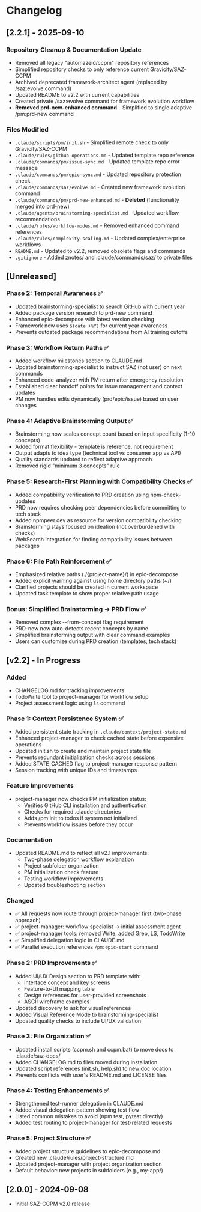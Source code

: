 # Changelog

## [2.2.1] - 2025-09-10

### Repository Cleanup & Documentation Update

- Removed all legacy "automazeio/ccpm" repository references
- Simplified repository checks to only reference current Gravicity/SAZ-CCPM
- Archived deprecated framework-architect agent (replaced by /saz:evolve command)
- Updated README to v2.2 with current capabilities
- Created private /saz:evolve command for framework evolution workflow
- **Removed prd-new-enhanced command** - Simplified to single adaptive /pm:prd-new command

### Files Modified

- `.claude/scripts/pm/init.sh` - Simplified remote check to only Gravicity/SAZ-CCPM
- `.claude/rules/github-operations.md` - Updated template repo reference  
- `.claude/commands/pm/issue-sync.md` - Updated template repo error message
- `.claude/commands/pm/epic-sync.md` - Updated repository protection check
- `.claude/commands/saz/evolve.md` - Created new framework evolution command
- `.claude/commands/pm/prd-new-enhanced.md` - **Deleted** (functionality merged into prd-new)
- `.claude/agents/brainstorming-specialist.md` - Updated workflow recommendations
- `.claude/rules/workflow-modes.md` - Removed enhanced command references
- `.claude/rules/complexity-scaling.md` - Updated complex/enterprise workflows
- `README.md` - Updated to v2.2, removed obsolete flags and commands
- `.gitignore` - Added znotes/ and .claude/commands/saz/ to private files

## [Unreleased]

### Phase 2: Temporal Awareness ✅
- Updated brainstorming-specialist to search GitHub with current year
- Added package version research to prd-new command 
- Enhanced epic-decompose with latest version checking
- Framework now uses `$(date +%Y)` for current year awareness
- Prevents outdated package recommendations from AI training cutoffs

### Phase 3: Workflow Return Paths ✅
- Added workflow milestones section to CLAUDE.md
- Updated brainstorming-specialist to instruct SAZ (not user) on next commands
- Enhanced code-analyzer with PM return after emergency resolution
- Established clear handoff points for issue management and context updates
- PM now handles edits dynamically (prd/epic/issue) based on user changes

### Phase 4: Adaptive Brainstorming Output ✅
- Brainstorming now scales concept count based on input specificity (1-10 concepts)
- Added format flexibility - template is reference, not requirement
- Output adapts to idea type (technical tool vs consumer app vs API)
- Quality standards updated to reflect adaptive approach
- Removed rigid "minimum 3 concepts" rule

### Phase 5: Research-First Planning with Compatibility Checks ✅
- Added compatibility verification to PRD creation using npm-check-updates
- PRD now requires checking peer dependencies before committing to tech stack
- Added npmpeer.dev as resource for version compatibility checking
- Brainstorming stays focused on ideation (not overburdened with checks)
- WebSearch integration for finding compatibility issues between packages

### Phase 6: File Path Reinforcement ✅
- Emphasized relative paths (./{project-name}/) in epic-decompose
- Added explicit warning against using home directory paths (~/)
- Clarified projects should be created in current workspace
- Updated task template to show proper relative path usage

### Bonus: Simplified Brainstorming → PRD Flow ✅
- Removed complex --from-concept flag requirement
- PRD-new now auto-detects recent concepts by name
- Simplified brainstorming output with clear command examples
- Users can customize during PRD creation (templates, tech stack)

## [v2.2] - In Progress

### Added
- CHANGELOG.md for tracking improvements
- TodoWrite tool to project-manager for workflow setup
- Project assessment logic using `ls` command

### Phase 1: Context Persistence System ✅
- Added persistent state tracking in `.claude/context/project-state.md`
- Enhanced project-manager to check cached state before expensive operations
- Updated init.sh to create and maintain project state file
- Prevents redundant initialization checks across sessions
- Added STATE_CACHED flag to project-manager response pattern
- Session tracking with unique IDs and timestamps

### Feature Improvements
- project-manager now checks PM initialization status:
  - Verifies GitHub CLI installation and authentication
  - Checks for required .claude directories
  - Adds /pm:init to todos if system not initialized
  - Prevents workflow issues before they occur

### Documentation
- Updated README.md to reflect all v2.1 improvements:
  - Two-phase delegation workflow explanation
  - Project subfolder organization
  - PM initialization check feature
  - Testing workflow improvements
  - Updated troubleshooting section

### Changed
- ✅ All requests now route through project-manager first (two-phase approach)
- ✅ project-manager: workflow specialist → initial assessment agent
- ✅ project-manager tools: removed Write, added Grep, LS, TodoWrite
- ✅ Simplified delegation logic in CLAUDE.md
- ✅ Parallel execution references `/pm:epic-start` command

### Phase 2: PRD Improvements ✅
- Added UI/UX Design section to PRD template with:
  - Interface concept and key screens
  - Feature-to-UI mapping table
  - Design references for user-provided screenshots
  - ASCII wireframe examples
- Updated discovery to ask for visual references
- Added Visual Reference Mode to brainstorming-specialist
- Updated quality checks to include UI/UX validation

### Phase 3: File Organization ✅
- Updated install scripts (ccpm.sh and ccpm.bat) to move docs to .claude/saz-docs/
- Added CHANGELOG.md to files moved during installation
- Updated script references (init.sh, help.sh) to new doc location
- Prevents conflicts with user's README.md and LICENSE files

### Phase 4: Testing Enhancements ✅
- Strengthened test-runner delegation in CLAUDE.md
- Added visual delegation pattern showing test flow
- Listed common mistakes to avoid (npm test, pytest directly)
- Added test routing to project-manager for test-related requests

### Phase 5: Project Structure ✅
- Added project structure guidelines to epic-decompose.md
- Created new .claude/rules/project-structure.md
- Updated project-manager with project organization section
- Default behavior: new projects in subfolders (e.g., my-app/)

## [2.0.0] - 2024-09-08
- Initial SAZ-CCPM v2.0 release